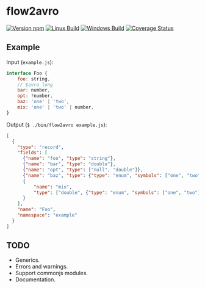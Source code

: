 # flow2avro

[![Version npm](https://img.shields.io/npm/v/flow2avro.svg)](https://www.npmjs.com/package/flow2avro)
[![Linux Build](https://travis-ci.org/loyd/flow2avro.svg?branch=master)](https://travis-ci.org/loyd/flow2avro)
[![Windows Build](https://ci.appveyor.com/api/projects/status/github/loyd/flow2avro?branch=master&svg=true)](https://ci.appveyor.com/project/loyd/flow2avro)
[![Coverage Status](https://coveralls.io/repos/github/loyd/flow2avro/badge.svg?branch=master)](https://coveralls.io/r/loyd/flow2avro?branch=master)

## Example

Input (`example.js`):
```javascript
interface Foo {
    foo: string,
    // $avro long
    bar: number,
    opt: ?number,
    baz: 'one' | 'two',
    mix: 'one' | 'two' | number,
}
```

Output (`$ ./bin/flow2avro example.js`):
```json
[
  {
    "type": "record",
    "fields": [
      {"name": "foo", "type": "string"},
      {"name": "bar", "type": "double"},
      {"name": "opt", "type": ["null", "double"]},
      {"name": "baz", "type": {"type": "enum", "symbols": ["one", "two"]}},
      {
          "name": "mix",
          "type": ["double", {"type": "enum", "symbols": ["one", "two"]}]
      }
    ],
    "name": "Foo",
    "namespace": "example"
  }
]
```

## TODO
* Generics.
* Errors and warnings.
* Support commonjs modules.
* Documentation.
